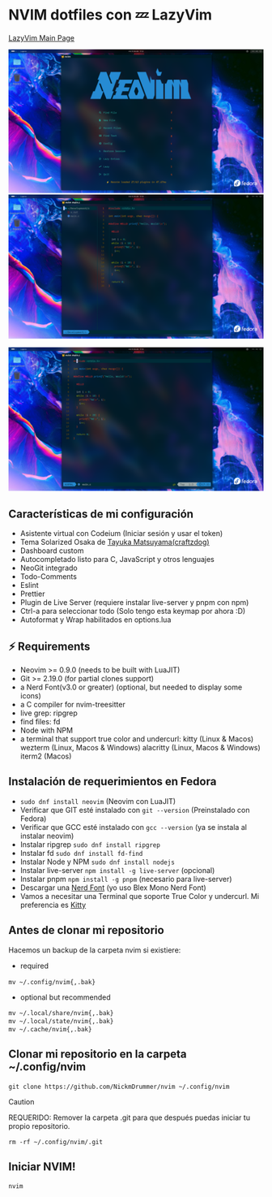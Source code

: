 # NVIM dotfiles con 💤 LazyVim

[LazyVim Main Page](https://lazyvim.org)

![dashboard](https://github.com/NickmDrummer/nvim/raw/main/assets/dashboard.png)
![main](https://github.com/NickmDrummer/nvim/raw/main/assets/main.png)

![focus](https://github.com/NickmDrummer/nvim/raw/main/assets/focus.png)

## Características de mi configuración

- Asistente virtual con Codeium (Iniciar sesión y usar el token)
- Tema Solarized Osaka de [Tayuka Matsuyama(craftzdog)](https://github.com/craftzdog/solarized-osaka.nvim)
- Dashboard custom
- Autocompletado listo para C, JavaScript y otros lenguajes
- NeoGit integrado
- Todo-Comments
- Eslint
- Prettier
- Plugin de Live Server (requiere instalar live-server y pnpm con npm)
- Ctrl-a para seleccionar todo (Solo tengo esta keymap por ahora :D)
- Autoformat y Wrap habilitados en options.lua

## ⚡️ Requirements

- Neovim >= 0.9.0 (needs to be built with LuaJIT)
- Git >= 2.19.0 (for partial clones support)
- a Nerd Font(v3.0 or greater) (optional, but needed to display some icons)
- a C compiler for nvim-treesitter
- live grep: ripgrep
- find files: fd
- Node with NPM
- a terminal that support true color and undercurl:
  kitty (Linux & Macos)
  wezterm (Linux, Macos & Windows)
  alacritty (Linux, Macos & Windows)
  iterm2 (Macos)

## Instalación de requerimientos en Fedora

- `sudo dnf install neovim` (Neovim con LuaJIT)
- Verificar que GIT esté instalado con `git --version` (Preinstalado con Fedora)
- Verificar que GCC esté instalado con `gcc --version` (ya se instala al instalar neovim)
- Instalar ripgrep `sudo dnf install ripgrep`
- Instalar fd `sudo dnf install fd-find`
- Instalar Node y NPM `sudo dnf install nodejs`
- Instalar live-server `npm install -g live-server` (opcional)
- Instalar pnpm `npm install -g pnpm` (necesario para live-server)
- Descargar una [Nerd Font](https://www.nerdfonts.com/font-downloads) (yo uso Blex Mono Nerd Font)
- Vamos a necesitar una Terminal que soporte True Color y undercurl. Mi preferencia es [Kitty](https://sw.kovidgoyal.net/kitty/)

## Antes de clonar mi repositorio

Hacemos un backup de la carpeta nvim si existiere:

- required

`mv ~/.config/nvim{,.bak}`

- optional but recommended

```
mv ~/.local/share/nvim{,.bak}
mv ~/.local/state/nvim{,.bak}
mv ~/.cache/nvim{,.bak}
```

## Clonar mi repositorio en la carpeta ~/.config/nvim

```
git clone https://github.com/NickmDrummer/nvim ~/.config/nvim
```

> [!CAUTION]
> REQUERIDO: Remover la carpeta .git para que después puedas iniciar tu propio repositorio.

```
rm -rf ~/.config/nvim/.git
```

## Iniciar NVIM!

```
nvim
```
